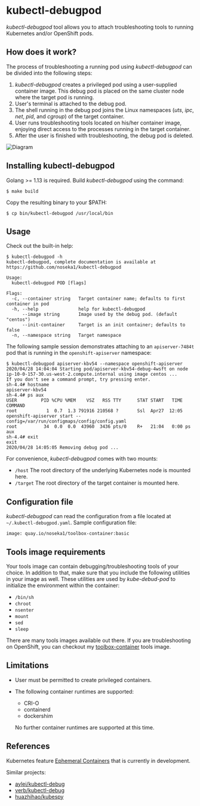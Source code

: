 # kubectl-debugpod

*kubectl-debugpod* tool allows you to attach troubleshooting tools to running Kubernetes and/or OpenShift pods.

## How does it work?

The process of troubleshooting a running pod using *kubectl-debugpod* can be divided into the following steps:

1. *kubectl-debugpod* creates a privileged pod using a user-supplied container image. This debug pod is placed on the same cluster node where the target pod is running.
2. User's terminal is attached to the debug pod.
3. The shell running in the debug pod joins the Linux namespaces (*uts*, *ipc*, *net*, *pid*, and *cgroup*) of the target container.
4. User runs troubleshooting tools located on his/her container image, enjoying direct access to the processes running in the target container.
5. After the user is finished with troubleshooting, the debug pod is deleted.

![Diagram](docs/kubectl_debugpod_diagram.svg "Diagram")

## Installing kubectl-debugpod

Golang >= 1.13 is required. Build *kubectl-debugpod* using the command:

```
$ make build
```
Copy the resulting binary to your $PATH:

```
$ cp bin/kubectl-debugpod /usr/local/bin
```

## Usage

Check out the built-in help:

```
$ kubectl-debugpod -h
kubectl-debugpod, complete documentation is available at https://github.com/noseka1/kubectl-debugpod

Usage:
  kubectl-debugpod POD [flags]

Flags:
  -c, --container string   Target container name; defaults to first container in pod
  -h, --help               help for kubectl-debugpod
      --image string       Image used by the debug pod. (default "centos")
      --init-container     Target is an init container; defaults to false
  -n, --namespace string   Target namespace
```

The following sample session demonstrates attaching to an `apiserver-7484t` pod that is running in the `openshift-apiserver` namespace:

```
$ kubectl-debugpod apiserver-kbv54 --namespace openshift-apiserver
2020/04/28 14:04:04 Starting pod/apiserver-kbv54-debug-4wsft on node ip-10-0-157-30.us-west-2.compute.internal using image centos ...
If you don't see a command prompt, try pressing enter.
sh-4.4# hostname
apiserver-kbv54
sh-4.4# ps aux
USER         PID %CPU %MEM    VSZ   RSS TTY      STAT START   TIME COMMAND
root           1  0.7  1.3 791916 210568 ?       Ssl  Apr27  12:05 openshift-apiserver start --config=/var/run/configmaps/config/config.yaml
root          34  0.0  0.0  43960  3436 pts/0    R+   21:04   0:00 ps aux
sh-4.4# exit
exit
2020/04/28 14:05:05 Removing debug pod ...
```

For convenience, *kubectl-debugpod* comes with two mounts:

* `/host` The root directory of the underlying Kubernetes node is mounted here.
* `/target` The root directory of the target container is mounted here.

## Configuration file

*kubectl-debugpod* can read the configuration from a file located at `~/.kubectl-debugpod.yaml`. Sample configuration file:
```
image: quay.io/noseka1/toolbox-container:basic
```

## Tools image requirements

Your tools image can contain debugging/troubleshooting tools of your choice. In addition to that, make sure that you include the following utilities in your image as well. These utilities are used by *kube-debud-pod* to initialize the environment within the container:

* `/bin/sh`
* `chroot`
* `nsenter`
* `mount`
* `sed`
* `sleep`

There are many tools images available out there. If you are troubleshooting on OpenShift, you can checkout my [toolbox-container](https://github.com/noseka1/toolbox-container) tools image.

## Limitations

* User must be permitted to create privileged containers.
* The following container runtimes are supported:
  * CRI-O
  * containerd
  * dockershim
  
  No further container runtimes are supported at this time.

## References

Kubernetes feature [Ephemeral Containers](https://github.com/kubernetes/enhancements/issues/277) that is currently in development.

Similar projects:

* [aylei/kubectl-debug](https://github.com/aylei/kubectl-debug)
* [verb/kubectl-debug](https://github.com/verb/kubectl-debug)
* [huazhihao/kubespy](https://github.com/huazhihao/kubespy)
